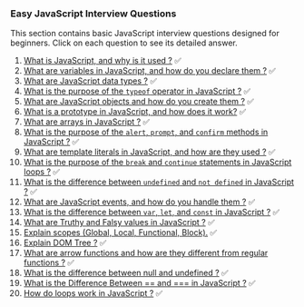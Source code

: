 ### Easy JavaScript Interview Questions

This section contains basic JavaScript interview questions designed for beginners. Click on each question to see its detailed answer.

1.  [What is JavaScript, and why is it used ?](What-is-JavaScript.md) ✅
2.  [What are variables in JavaScript, and how do you declare them ?](Variables-in-JS.md) ✅
3.  [What are JavaScript data types ?](JavaScript-data-types.md) ✅
4.  [What is the purpose of the `typeof` operator in JavaScript ?](Typeof-operator-in-JS.md) ✅
5.  [What are JavaScript objects and how do you create them ?](JavaScript-objects.md) ✅
6.  [What is a prototype in JavaScript, and how does it work?](JavaScript-prototype.md) ✅
7.  [What are arrays in JavaScript ?](Arrays-in-JS.md) ✅
8.  [What is the purpose of the `alert`, `prompt`, and `confirm` methods in JavaScript ?](Alert-prompt-confirm.md) ✅
9.  [What are template literals in JavaScript, and how are they used ?](Template-literals-in-JS.md) ✅
10. [What is the purpose of the `break` and `continue` statements in JavaScript loops ?](Break-and-continue-in-loops.md) ✅
11. [What is the difference between `undefined` and `not defined` in JavaScript ?](Undefined-vs-not-defined.md) ✅
12. [What are JavaScript events, and how do you handle them ?](JavaScript-events.md) ✅
13. [What is the difference between `var`, `let`, and `const` in JavaScript ?](Difference-between-var-let-const.md) ✅
14. [What are Truthy and Falsy values in JavaScript ?](Truthy-and-Falsy.md) ✅
15. [Explain scopes (Global, Local, Functional, Block).](Explain-scopes.md) ✅
16. [Explain DOM Tree ?](Explain-DOM-Tree.md) ✅
17. [What are arrow functions and how are they different from regular functions ?](What-are-arrow-functions.md) ✅
18. [What is the difference between null and undefined ?](Difference-between-null-and-undefined.md) ✅
19. [What is the Difference Between == and === in JavaScript ?](Difference-between-equality-and-strict-equality.md) ✅
20. [How do loops work in JavaScript ?](How-loops-work-in-JS.md) ✅
